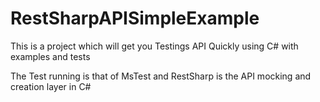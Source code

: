 # RestSharpAPISimpleExample
This is a project which will get you Testings API Quickly using C# with examples and tests

The Test running is that of MsTest and RestSharp is the API mocking and creation layer in C#
